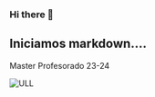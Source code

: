 ### Hi there 👋

## Iniciamos markdown....
Master Profesorado 23-24

![ULL](https://media.revistaad.es/photos/60c229a62d9a1d1684422eaa/master/w_1600,c_limit/231004.jpg)



<!--
**sergio-gr1234/sergio-gr1234** is a ✨ _special_ ✨ repository because its `README.md` (this file) appears on your GitHub profile.

Here are some ideas to get you started:

- 🔭 I’m currently working on ...
- 🌱 I’m currently learning ...
- 👯 I’m looking to collaborate on ...
- 🤔 I’m looking for help with ...
- 💬 Ask me about ...
- 📫 How to reach me: ...
- 😄 Pronouns: ...
- ⚡ Fun fact: ...
-->
